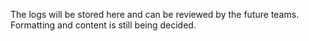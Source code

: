 The logs will be stored here and can be reviewed by the future teams. Formatting and content is still being decided.
